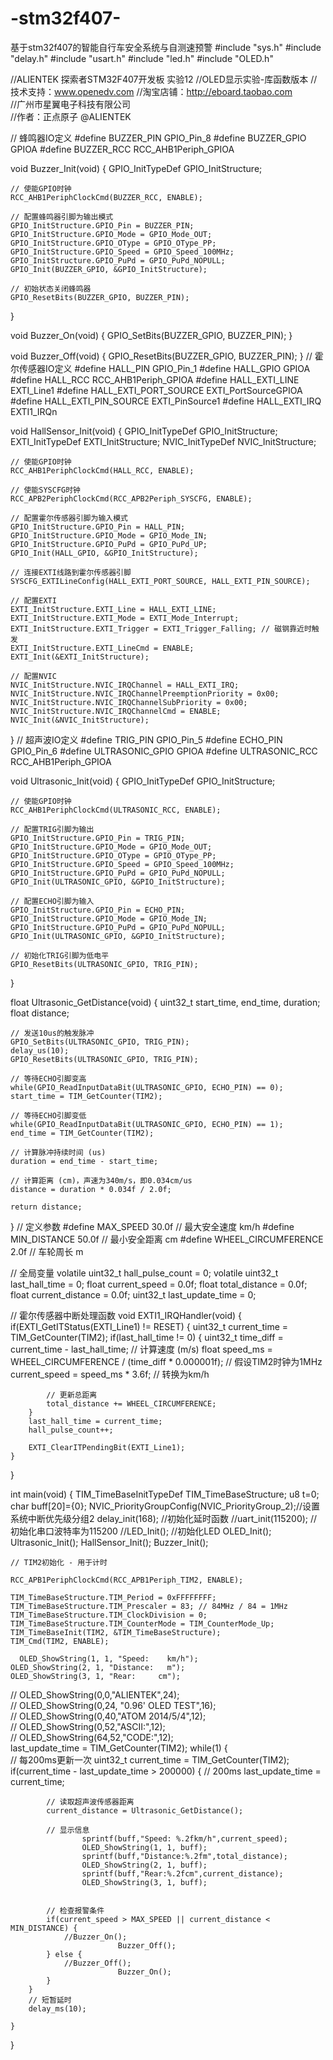 # -stm32f407-
基于stm32f407的智能自行车安全系统与自测速预警
#include "sys.h"
#include "delay.h"
#include "usart.h"
#include "led.h"
#include "OLED.h"

//ALIENTEK 探索者STM32F407开发板 实验12
//OLED显示实验-库函数版本 
//技术支持：www.openedv.com
//淘宝店铺：http://eboard.taobao.com  
//广州市星翼电子科技有限公司  
//作者：正点原子 @ALIENTEK

// 蜂鸣器IO定义
#define BUZZER_PIN GPIO_Pin_8
#define BUZZER_GPIO GPIOA
#define BUZZER_RCC RCC_AHB1Periph_GPIOA

void Buzzer_Init(void) {
    GPIO_InitTypeDef GPIO_InitStructure;
    
    // 使能GPIO时钟
    RCC_AHB1PeriphClockCmd(BUZZER_RCC, ENABLE);
    
    // 配置蜂鸣器引脚为输出模式
    GPIO_InitStructure.GPIO_Pin = BUZZER_PIN;
    GPIO_InitStructure.GPIO_Mode = GPIO_Mode_OUT;
    GPIO_InitStructure.GPIO_OType = GPIO_OType_PP;
    GPIO_InitStructure.GPIO_Speed = GPIO_Speed_100MHz;
    GPIO_InitStructure.GPIO_PuPd = GPIO_PuPd_NOPULL;
    GPIO_Init(BUZZER_GPIO, &GPIO_InitStructure);
    
    // 初始状态关闭蜂鸣器
    GPIO_ResetBits(BUZZER_GPIO, BUZZER_PIN);
}

void Buzzer_On(void) {
    GPIO_SetBits(BUZZER_GPIO, BUZZER_PIN);
}

void Buzzer_Off(void) {
    GPIO_ResetBits(BUZZER_GPIO, BUZZER_PIN);
}
// 霍尔传感器IO定义
#define HALL_PIN GPIO_Pin_1
#define HALL_GPIO GPIOA
#define HALL_RCC RCC_AHB1Periph_GPIOA
#define HALL_EXTI_LINE EXTI_Line1
#define HALL_EXTI_PORT_SOURCE EXTI_PortSourceGPIOA
#define HALL_EXTI_PIN_SOURCE EXTI_PinSource1
#define HALL_EXTI_IRQ EXTI1_IRQn

void HallSensor_Init(void) {
    GPIO_InitTypeDef GPIO_InitStructure;
    EXTI_InitTypeDef EXTI_InitStructure;
    NVIC_InitTypeDef NVIC_InitStructure;
    
    // 使能GPIO时钟
    RCC_AHB1PeriphClockCmd(HALL_RCC, ENABLE);
    
    // 使能SYSCFG时钟
    RCC_APB2PeriphClockCmd(RCC_APB2Periph_SYSCFG, ENABLE);
    
    // 配置霍尔传感器引脚为输入模式
    GPIO_InitStructure.GPIO_Pin = HALL_PIN;
    GPIO_InitStructure.GPIO_Mode = GPIO_Mode_IN;
    GPIO_InitStructure.GPIO_PuPd = GPIO_PuPd_UP;
    GPIO_Init(HALL_GPIO, &GPIO_InitStructure);
    
    // 连接EXTI线路到霍尔传感器引脚
    SYSCFG_EXTILineConfig(HALL_EXTI_PORT_SOURCE, HALL_EXTI_PIN_SOURCE);
    
    // 配置EXTI
    EXTI_InitStructure.EXTI_Line = HALL_EXTI_LINE;
    EXTI_InitStructure.EXTI_Mode = EXTI_Mode_Interrupt;
    EXTI_InitStructure.EXTI_Trigger = EXTI_Trigger_Falling; // 磁钢靠近时触发
    EXTI_InitStructure.EXTI_LineCmd = ENABLE;
    EXTI_Init(&EXTI_InitStructure);
    
    // 配置NVIC
    NVIC_InitStructure.NVIC_IRQChannel = HALL_EXTI_IRQ;
    NVIC_InitStructure.NVIC_IRQChannelPreemptionPriority = 0x00;
    NVIC_InitStructure.NVIC_IRQChannelSubPriority = 0x00;
    NVIC_InitStructure.NVIC_IRQChannelCmd = ENABLE;
    NVIC_Init(&NVIC_InitStructure);
}
// 超声波IO定义
#define TRIG_PIN GPIO_Pin_5
#define ECHO_PIN GPIO_Pin_6
#define ULTRASONIC_GPIO GPIOA
#define ULTRASONIC_RCC RCC_AHB1Periph_GPIOA

void Ultrasonic_Init(void) {
    GPIO_InitTypeDef GPIO_InitStructure;
    
    // 使能GPIO时钟
    RCC_AHB1PeriphClockCmd(ULTRASONIC_RCC, ENABLE);
    
    // 配置TRIG引脚为输出
    GPIO_InitStructure.GPIO_Pin = TRIG_PIN;
    GPIO_InitStructure.GPIO_Mode = GPIO_Mode_OUT;
    GPIO_InitStructure.GPIO_OType = GPIO_OType_PP;
    GPIO_InitStructure.GPIO_Speed = GPIO_Speed_100MHz;
    GPIO_InitStructure.GPIO_PuPd = GPIO_PuPd_NOPULL;
    GPIO_Init(ULTRASONIC_GPIO, &GPIO_InitStructure);
    
    // 配置ECHO引脚为输入
    GPIO_InitStructure.GPIO_Pin = ECHO_PIN;
    GPIO_InitStructure.GPIO_Mode = GPIO_Mode_IN;
    GPIO_InitStructure.GPIO_PuPd = GPIO_PuPd_NOPULL;
    GPIO_Init(ULTRASONIC_GPIO, &GPIO_InitStructure);
    
    // 初始化TRIG引脚为低电平
    GPIO_ResetBits(ULTRASONIC_GPIO, TRIG_PIN);
}

float Ultrasonic_GetDistance(void) {
    uint32_t start_time, end_time, duration;
    float distance;
    
    // 发送10us的触发脉冲
    GPIO_SetBits(ULTRASONIC_GPIO, TRIG_PIN);
    delay_us(10);
    GPIO_ResetBits(ULTRASONIC_GPIO, TRIG_PIN);
    
    // 等待ECHO引脚变高
    while(GPIO_ReadInputDataBit(ULTRASONIC_GPIO, ECHO_PIN) == 0);
    start_time = TIM_GetCounter(TIM2);
    
    // 等待ECHO引脚变低
    while(GPIO_ReadInputDataBit(ULTRASONIC_GPIO, ECHO_PIN) == 1);
    end_time = TIM_GetCounter(TIM2);
    
    // 计算脉冲持续时间 (us)
    duration = end_time - start_time;
    
    // 计算距离 (cm)，声速为340m/s，即0.034cm/us
    distance = duration * 0.034f / 2.0f;
    
    return distance;
}
// 定义参数
#define MAX_SPEED 30.0f         // 最大安全速度 km/h
#define MIN_DISTANCE 50.0f      // 最小安全距离 cm
#define WHEEL_CIRCUMFERENCE 2.0f // 车轮周长 m

// 全局变量
volatile uint32_t hall_pulse_count = 0;
volatile uint32_t last_hall_time = 0;
float current_speed = 0.0f;
float total_distance = 0.0f;
float current_distance = 0.0f;
uint32_t last_update_time = 0;

// 霍尔传感器中断处理函数
void EXTI1_IRQHandler(void) {
    if(EXTI_GetITStatus(EXTI_Line1) != RESET) {
        uint32_t current_time = TIM_GetCounter(TIM2);
        if(last_hall_time != 0) {
            uint32_t time_diff = current_time - last_hall_time;
            // 计算速度 (m/s)
            float speed_ms = WHEEL_CIRCUMFERENCE / (time_diff * 0.000001f); // 假设TIM2时钟为1MHz
            current_speed = speed_ms * 3.6f; // 转换为km/h
            
            // 更新总距离
            total_distance += WHEEL_CIRCUMFERENCE;
        }
        last_hall_time = current_time;
        hall_pulse_count++;
        
        EXTI_ClearITPendingBit(EXTI_Line1);
    }
}


int main(void)
{ 
	 TIM_TimeBaseInitTypeDef TIM_TimeBaseStructure;
	u8 t=0;
	char buff[20]={0};
	NVIC_PriorityGroupConfig(NVIC_PriorityGroup_2);//设置系统中断优先级分组2
	delay_init(168);     //初始化延时函数
	//uart_init(115200);	//初始化串口波特率为115200
	//LED_Init();					//初始化LED
	OLED_Init();
	Ultrasonic_Init();
  HallSensor_Init();
  Buzzer_Init();
	
	// TIM2初始化 - 用于计时
   
    RCC_APB1PeriphClockCmd(RCC_APB1Periph_TIM2, ENABLE);
    
    TIM_TimeBaseStructure.TIM_Period = 0xFFFFFFFF;
    TIM_TimeBaseStructure.TIM_Prescaler = 83; // 84MHz / 84 = 1MHz
    TIM_TimeBaseStructure.TIM_ClockDivision = 0;
    TIM_TimeBaseStructure.TIM_CounterMode = TIM_CounterMode_Up;
    TIM_TimeBaseInit(TIM2, &TIM_TimeBaseStructure);
    TIM_Cmd(TIM2, ENABLE);
	
	  OLED_ShowString(1, 1, "Speed:    km/h");
    OLED_ShowString(2, 1, "Distance:   m");
    OLED_ShowString(3, 1, "Rear:     cm");
		
//  OLED_ShowString(0,0,"ALIENTEK",24);  
//	OLED_ShowString(0,24, "0.96' OLED TEST",16);  
// 	OLED_ShowString(0,40,"ATOM 2014/5/4",12);  
// 	OLED_ShowString(0,52,"ASCII:",12);  
// 	OLED_ShowString(64,52,"CODE:",12);  
	last_update_time = TIM_GetCounter(TIM2);
	while(1) 
	{		
		// 每200ms更新一次
        uint32_t current_time = TIM_GetCounter(TIM2);
        if(current_time - last_update_time > 200000) { // 200ms
            last_update_time = current_time;
            
            // 读取超声波传感器距离
            current_distance = Ultrasonic_GetDistance();
            
            // 显示信息
					sprintf(buff,"Speed: %.2fkm/h",current_speed);
					OLED_ShowString(1, 1, buff);
					sprintf(buff,"Distance:%.2fm",total_distance);
					OLED_ShowString(2, 1, buff);
					sprintf(buff,"Rear:%.2fcm",current_distance);
					OLED_ShowString(3, 1, buff);
     
            
            // 检查报警条件
            if(current_speed > MAX_SPEED || current_distance < MIN_DISTANCE) {
                //Buzzer_On();
							Buzzer_Off();
            } else {
                //Buzzer_Off();
							Buzzer_On();
            }
        }
        // 短暂延时
        delay_ms(10);
		
	}
}

